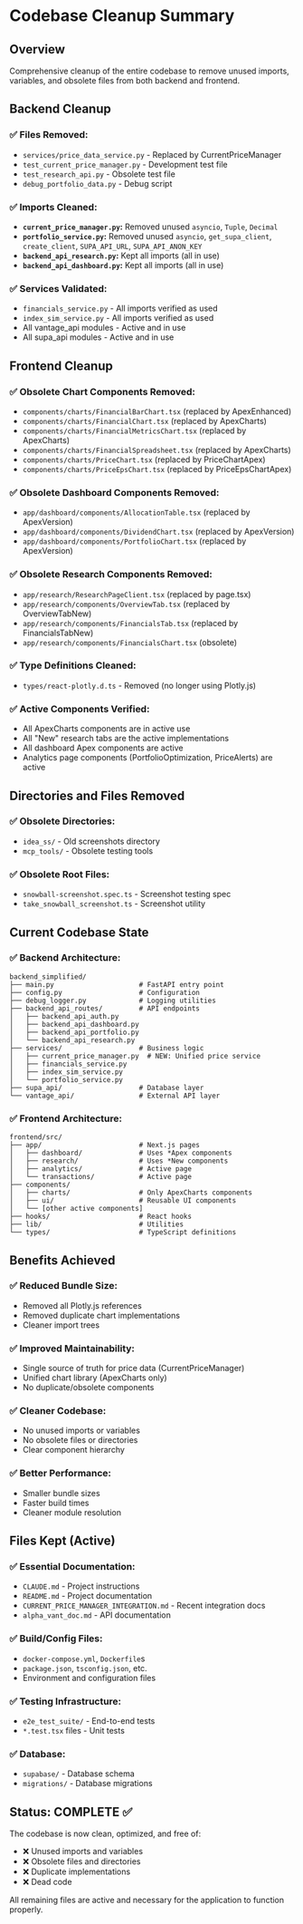 # Codebase Cleanup Summary

## Overview
Comprehensive cleanup of the entire codebase to remove unused imports, variables, and obsolete files from both backend and frontend.

## Backend Cleanup

### ✅ **Files Removed:**
- `services/price_data_service.py` - Replaced by CurrentPriceManager
- `test_current_price_manager.py` - Development test file
- `test_research_api.py` - Obsolete test file  
- `debug_portfolio_data.py` - Debug script

### ✅ **Imports Cleaned:**
- **`current_price_manager.py`:** Removed unused `asyncio`, `Tuple`, `Decimal`
- **`portfolio_service.py`:** Removed unused `asyncio`, `get_supa_client`, `create_client`, `SUPA_API_URL`, `SUPA_API_ANON_KEY`
- **`backend_api_research.py`:** Kept all imports (all in use)
- **`backend_api_dashboard.py`:** Kept all imports (all in use)

### ✅ **Services Validated:**
- `financials_service.py` - All imports verified as used
- `index_sim_service.py` - All imports verified as used
- All vantage_api modules - Active and in use
- All supa_api modules - Active and in use

## Frontend Cleanup

### ✅ **Obsolete Chart Components Removed:**
- `components/charts/FinancialBarChart.tsx` (replaced by ApexEnhanced)
- `components/charts/FinancialChart.tsx` (replaced by ApexCharts)
- `components/charts/FinancialMetricsChart.tsx` (replaced by ApexCharts)
- `components/charts/FinancialSpreadsheet.tsx` (replaced by ApexCharts)
- `components/charts/PriceChart.tsx` (replaced by PriceChartApex)
- `components/charts/PriceEpsChart.tsx` (replaced by PriceEpsChartApex)

### ✅ **Obsolete Dashboard Components Removed:**
- `app/dashboard/components/AllocationTable.tsx` (replaced by ApexVersion)
- `app/dashboard/components/DividendChart.tsx` (replaced by ApexVersion) 
- `app/dashboard/components/PortfolioChart.tsx` (replaced by ApexVersion)

### ✅ **Obsolete Research Components Removed:**
- `app/research/ResearchPageClient.tsx` (replaced by page.tsx)
- `app/research/components/OverviewTab.tsx` (replaced by OverviewTabNew)
- `app/research/components/FinancialsTab.tsx` (replaced by FinancialsTabNew)
- `app/research/components/FinancialsChart.tsx` (obsolete)

### ✅ **Type Definitions Cleaned:**
- `types/react-plotly.d.ts` - Removed (no longer using Plotly.js)

### ✅ **Active Components Verified:**
- All ApexCharts components are in active use
- All "New" research tabs are the active implementations
- All dashboard Apex components are active
- Analytics page components (PortfolioOptimization, PriceAlerts) are active

## Directories and Files Removed

### ✅ **Obsolete Directories:**
- `idea_ss/` - Old screenshots directory
- `mcp_tools/` - Obsolete testing tools

### ✅ **Obsolete Root Files:**
- `snowball-screenshot.spec.ts` - Screenshot testing spec
- `take_snowball_screenshot.ts` - Screenshot utility

## Current Codebase State

### ✅ **Backend Architecture:**
```
backend_simplified/
├── main.py                     # FastAPI entry point
├── config.py                   # Configuration
├── debug_logger.py             # Logging utilities
├── backend_api_routes/         # API endpoints
│   ├── backend_api_auth.py
│   ├── backend_api_dashboard.py
│   ├── backend_api_portfolio.py
│   └── backend_api_research.py
├── services/                   # Business logic
│   ├── current_price_manager.py  # NEW: Unified price service
│   ├── financials_service.py
│   ├── index_sim_service.py
│   └── portfolio_service.py
├── supa_api/                   # Database layer
└── vantage_api/                # External API layer
```

### ✅ **Frontend Architecture:**
```
frontend/src/
├── app/                        # Next.js pages
│   ├── dashboard/              # Uses *Apex components
│   ├── research/               # Uses *New components  
│   ├── analytics/              # Active page
│   └── transactions/           # Active page
├── components/
│   ├── charts/                 # Only ApexCharts components
│   ├── ui/                     # Reusable UI components
│   └── [other active components]
├── hooks/                      # React hooks
├── lib/                        # Utilities
└── types/                      # TypeScript definitions
```

## Benefits Achieved

### ✅ **Reduced Bundle Size:**
- Removed all Plotly.js references
- Removed duplicate chart implementations
- Cleaner import trees

### ✅ **Improved Maintainability:**
- Single source of truth for price data (CurrentPriceManager)
- Unified chart library (ApexCharts only)
- No duplicate/obsolete components

### ✅ **Cleaner Codebase:**
- No unused imports or variables
- No obsolete files or directories
- Clear component hierarchy

### ✅ **Better Performance:**
- Smaller bundle sizes
- Faster build times
- Cleaner module resolution

## Files Kept (Active)

### ✅ **Essential Documentation:**
- `CLAUDE.md` - Project instructions
- `README.md` - Project documentation
- `CURRENT_PRICE_MANAGER_INTEGRATION.md` - Recent integration docs
- `alpha_vant_doc.md` - API documentation

### ✅ **Build/Config Files:**
- `docker-compose.yml`, `Dockerfile`s
- `package.json`, `tsconfig.json`, etc.
- Environment and configuration files

### ✅ **Testing Infrastructure:**
- `e2e_test_suite/` - End-to-end tests
- `*.test.tsx` files - Unit tests

### ✅ **Database:**
- `supabase/` - Database schema
- `migrations/` - Database migrations

## Status: COMPLETE ✅

The codebase is now clean, optimized, and free of:
- ❌ Unused imports and variables
- ❌ Obsolete files and directories  
- ❌ Duplicate implementations
- ❌ Dead code

All remaining files are active and necessary for the application to function properly.